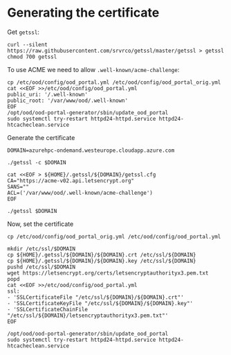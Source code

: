 # Generating the certificate


Get `getssl`:

    curl --silent https://raw.githubusercontent.com/srvrco/getssl/master/getssl > getssl
    chmod 700 getssl

To use ACME we need to allow `.well-known/acme-challenge`:

    cp /etc/ood/config/ood_portal.yml /etc/ood/config/ood_portal_orig.yml
    cat <<EOF >>/etc/ood/config/ood_portal.yml
    public_uri: '/.well-known'
    public_root: '/var/www/ood/.well-known'
    EOF
    /opt/ood/ood-portal-generator/sbin/update_ood_portal
    sudo systemctl try-restart httpd24-httpd.service httpd24-htcacheclean.service

Generate the certificate

    DOMAIN=azurehpc-ondemand.westeurope.cloudapp.azure.com

    ./getssl -c $DOMAIN

    cat <<EOF > ${HOME}/.getssl/${DOMAIN}/getssl.cfg 
    CA="https://acme-v02.api.letsencrypt.org"
    SANS=""
    ACL=('/var/www/ood/.well-known/acme-challenge')
    EOF

    ./getssl $DOMAIN

Now, set the certificate

    cp /etc/ood/config/ood_portal_orig.yml /etc/ood/config/ood_portal.yml

    mkdir /etc/ssl/$DOMAIN
    cp ${HOME}/.getssl/${DOMAIN}/${DOMAIN}.crt /etc/ssl/${DOMAIN}
    cp ${HOME}/.getssl/${DOMAIN}/${DOMAIN}.key /etc/ssl/${DOMAIN}
    pushd /etc/ssl/$DOMAIN
    wget https://letsencrypt.org/certs/letsencryptauthorityx3.pem.txt
    popd
    cat <<EOF >>/etc/ood/config/ood_portal.yml
    ssl:
    - 'SSLCertificateFile "/etc/ssl/${DOMAIN}/${DOMAIN}.crt"'
    - 'SSLCertificateKeyFile "/etc/ssl/${DOMAIN}/${DOMAIN}.key"'
    - 'SSLCertificateChainFile "/etc/ssl/${DOMAIN}/letsencryptauthorityx3.pem.txt"'
    EOF

    /opt/ood/ood-portal-generator/sbin/update_ood_portal
    sudo systemctl try-restart httpd24-httpd.service httpd24-htcacheclean.service
